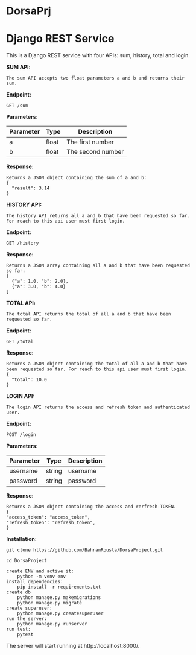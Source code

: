 # DorsaPrj

# Django REST Service

This is a Django REST service with four APIs: sum, history, total and login.

**SUM API**:

    The sum API accepts two float parameters a and b and returns their sum. 

**Endpoint:**

    GET /sum

**Parameters:** 

| Parameter | Type | Description       |
|-----------|---------|-------------------|
| a  | float  | The first number  |
| b  | float  | The second number |



**Response:** 

    Returns a JSON object containing the sum of a and b:
    {
      "result": 3.14
    }

**HISTORY API:**

    The history API returns all a and b that have been requested so far. For reach to this api user must first login.
    
**Endpoint:**

    GET /history
    
**Response:** 

    Returns a JSON array containing all a and b that have been requested so far:
    [
      {"a": 1.0, "b": 2.0},
      {"a": 3.0, "b": 4.0}
    ]

**TOTAL API:** 

    The total API returns the total of all a and b that have been requested so far.
**Endpoint:**

    GET /total
**Response:** 

    Returns a JSON object containing the total of all a and b that have been requested so far. For reach to this api user must first login.
    {
      "total": 10.0
    }
    
**LOGIN API:** 

    The login API returns the access and refresh token and authenticated user.
    
**Endpoint:**

    POST /login
    
**Parameters:**    
    
| Parameter | Type | Description       |
|-----------|---------|-------------------|
| username  | string  | username  |
| password  | string  | password |
    
**Response:** 

    Returns a JSON object containing the access and rerfresh TOKEN.
    {
    "access_token": "access_token",
    "refresh_token": "refresh_token",
    }

**Installation:**

    git clone https://github.com/BahramRousta/DorsaProject.git

    cd DorsaProject
    
    create ENV and active it:
        python -m venv env
    install dependencies:
        pip install -r requirements.txt
    create db
        python manage.py makemigrations
        python manage.py migrate
    create superuser:
        python manage.py createsuperuser
    run the server:
        python manage.py runserver
    run test:
        pytest
        
The server will start running at http://localhost:8000/.
